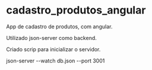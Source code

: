 # cadastro_produtos_angular

App de cadastro de produtos, com angular.

Utilizado json-server como backend.

Criado scrip para inicializar o servidor.

json-server --watch db.json --port 3001